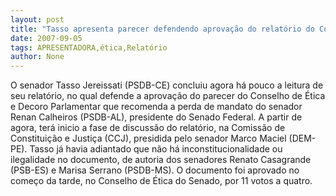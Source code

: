 ```yaml
---
layout: post
title: "Tasso apresenta parecer defendendo aprovação do relatório do Conselho de Ética"
date: 2007-09-05
tags: APRESENTADORA,ética,Relatório
author: None
---
```

O senador Tasso Jereissati (PSDB-CE) concluiu agora h&aacute; pouco a leitura de seu relat&oacute;rio, no qual defende a aprova&ccedil;&atilde;o do parecer do Conselho de &Eacute;tica e Decoro Parlamentar que recomenda a perda de mandato do senador Renan Calheiros (PSDB-AL), presidente do Senado Federal. A partir de agora, ter&aacute; inicio a fase de discuss&atilde;o do relat&oacute;rio, na Comiss&atilde;o de Constitui&ccedil;&atilde;o e Justi&ccedil;a (CCJ), presidida pelo senador Marco Maciel (DEM-PE).
Tasso j&aacute; havia adiantado que n&atilde;o h&aacute; inconstitucionalidade ou ilegalidade no documento, de autoria dos senadores Renato Casagrande (PSB-ES) e Marisa Serrano (PSDB-MS). O documento foi aprovado no come&ccedil;o da tarde, no Conselho de &Eacute;tica do Senado, por 11 votos a quatro. 